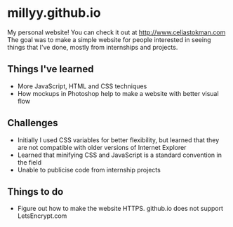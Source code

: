 # millyy.github.io
My personal website! You can check it out at http://www.celiastokman.com
The goal was to make a simple website for people interested in seeing things that I've done, mostly from internships and projects.

## Things I've learned
- More JavaScript, HTML and CSS techniques
- How mockups in Photoshop help to make a website with better visual flow

## Challenges
- Initially I used CSS variables for better flexibility, but learned that they are not compatible with older versions of Internet Explorer
- Learned that minifying CSS and JavaScript is a standard convention in the field
- Unable to publicise code from internship projects

## Things to do
- Figure out how to make the website HTTPS. github.io does not support LetsEncrypt.com
